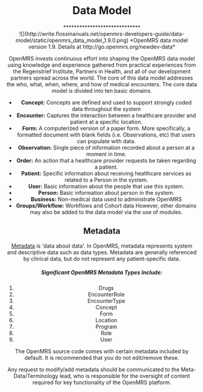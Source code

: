 <center> <h1> Data Model </h1>
*****************************
<center>
![](http://write.flossmanuals.net/openmrs-developers-guide/data-model/static/openmrs_data_model_1.9.0.png)
*OpenMRS data model version 1.9. Details at http://go.openmrs.org/newdev-data*

OpenMRS invests continuous effort into shaping the OpenMRS data model using knowledge and experience gathered from practical experiences from the Regenstrief Institute, Partners in Health, and all of our development partners spread across the world. The core of this data model addresses the who, what, when, where, and how of medical encounters. The core data model is divided into ten basic domains.

* **Concept:** Concepts are defined and used to support strongly coded data throughout the system
* **Encounter:** Captures the interaction between a healthcare provider and patient at a specific location.
* **Form:** A computerized version of a paper form. More specifically, a formatted document with blank fields (i.e. Observations, etc) that users can populate with data.
* **Observation:** Single piece of information recorded about a person at a moment in time.
* **Order:** An action that a healthcare provider requests be taken regarding a patient.
* **Patient:** Specific information about receiving healthcare services as related to a Person in the system.
* **User:** Basic information about the people that use this system.
* **Person:** Basic information about person in the system.
* **Business:** Non-medical data used to administrate OpenMRS
* **Groups/Workflow:** Workflows and Cohort data
However, other domains may also be added to the data model via the use of modules.

## Metadata

[Metadata](https://en.wikipedia.org/wiki/Metadata) is 'data about data'. In OpenMRS, metadata represents system and descriptive data such as data types. Metadata are generally referenced by clinical data, but do not represent any patient-specific data.

##### Significant OpenMRS Metadata Types Include:

1. Drugs
2. EncounterRole
3. EncounterType
4. Concept
5. Form
6. Location
7. Program
8. Role
9. User 

The OpenMRS source code comes with certain metadata included by default. It is recommended that you do not edit/remove these. 

Any request to modify/add metadata should be communicated to the Meta-Data/Terminology lead, who is responsible for the oversight of content required for key functionality of the OpenMRS platform. 